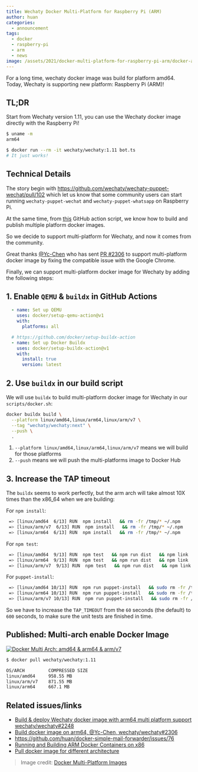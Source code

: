 ```yaml
---
title: Wechaty Docker Multi-Platform for Raspberry Pi (ARM)
author: huan
categories:
  - announcement
tags:
  - docker
  - raspberry-pi
  - arm
  - news
image: /assets/2021/docker-multi-platform-for-raspberry-pi-arm/docker-arm-amd.webp
---
```


For a long time, wechaty docker image was build for platform amd64. Today, Wechaty is supporting new platform: Raspberry Pi (ARM)!

## TL;DR

Start from Wechaty version 1.11, you can use the Wechaty docker image directly with the Raspberry Pi!

```sh
$ uname -m
arm64

$ docker run --rm -it wechaty/wechaty:1.11 bot.ts
# It just works!
```

## Technical Details

The story begin with <https://github.com/wechaty/wechaty-puppet-wechat/pull/102> which let us know that some community users can start running `wechaty-puppet-wechat` and `wechaty-puppet-whatsapp` on Raspberry Pi.

At the same time, from [this](https://github.com/huan/docker-simple-mail-forwarder/blob/c3b5b30be708b473ab850fdc36c3734be2d4a614/.github/workflows/docker.yml#L68-L73) GitHub action script, we know how to build and publish multiple platform docker images.

So we decide to support multi-platform for Wechaty, and now it comes from the community.

Great thanks [@Yc-Chen](https://github.com/Yc-Chen) who has sent [PR #2306](https://github.com/wechaty/wechaty/pull/2306) to support multi-platform docker image by fixing the compatible issue with the Google Chrome.

Finally, we can support multi-platform docker image for Wechaty by adding the following steps:

## 1. Enable `QEMU` & `buildx` in GitHub Actions

```yaml
  - name: Set up QEMU
    uses: docker/setup-qemu-action@v1
    with:
      platforms: all

  # https://github.com/docker/setup-buildx-action
  - name: Set up Docker Buildx
    uses: docker/setup-buildx-action@v1
    with:
      install: true
      version: latest
```

## 2. Use `buildx` in our build script

We will use `buildx` to build multi-platform docker image for Wechaty in our `scripts/docker.sh`:

```sh
docker buildx build \
  --platform linux/amd64,linux/arm64,linux/arm/v7 \
  --tag "wechaty/wechaty:next" \
  --push \
  .
```

1. `--platform linux/amd64,linux/arm64,linux/arm/v7` means we will build for those platforms
1. `--push` means we will push the multi-platforms image to Docker Hub

## 3. Increase the TAP timeout

The `buildx` seems to work perfectly, but the arm arch will take almost 10X times than the x86_64 when we are building:

For `npm install`:

```sh
 => [linux/amd64  6/13] RUN  npm install   && rm -fr /tmp/* ~/.npm      185.1s
 => [linux/arm/v7  6/13] RUN  npm install   && rm -fr /tmp/* ~/.npm     1469.4s
 => [linux/arm64  6/13] RUN  npm install   && rm -fr /tmp/* ~/.npm      1473.2s
```

For `npm test`:

```sh
 => [linux/amd64  9/13] RUN  npm test   && npm run dist   && npm link   165.5s
 => [linux/arm64  9/13] RUN  npm test   && npm run dist   && npm link   1482.5s
 => [linux/arm/v7  9/13] RUN  npm test   && npm run dist   && npm link  1295.2s
```

For `puppet-install`:

```sh
 => [linux/amd64 10/13] RUN  npm run puppet-install   && sudo rm -fr /tmp/* ~/.npm      113.3s
 => [linux/arm64 10/13] RUN  npm run puppet-install   && sudo rm -fr /tmp/* ~/.npm      219.1s
 => [linux/arm/v7 10/13] RUN  npm run puppet-install   && sudo rm -fr /tmp/* ~/.npm     444.4s
```

So we have to increase the `TAP_TIMEOUT` from the `60` seconds (the default) to `600` seconds, to make sure the unit tests are finished in time.

## Published: Multi-arch enable Docker Image

[![Docker Multi Arch: amd64 & arm64 & arm/v7](/assets/2021/docker-multi-platform-for-raspberry-pi-arm/docker-wechaty-multi-arch.webp)](https://hub.docker.com/r/wechaty/wechaty/tags)

```sh
$ docker pull wechaty/wechaty:1.11

OS/ARCH         COMPRESSED SIZE 
linux/amd64     958.55 MB
linux/arm/v7    871.55 MB
linux/arm64     667.1 MB
```

## Related issues/links

- [Build & deploy Wechaty docker image with arm64 multi platform support wechaty/wechaty#2248](https://github.com/wechaty/wechaty/issues/2248)
- [Build docker image on arm64, @Yc-Chen, wechaty/wechaty#2306](https://github.com/wechaty/wechaty/pull/2306)
- https://github.com/huan/docker-simple-mail-forwarder/issues/76
- [Running and Building ARM Docker Containers on x86](https://www.stereolabs.com/docs/docker/building-arm-container-on-x86/)
- [Pull docker image for different architecture](https://stackoverflow.com/a/69917870/1123955)

> Image credit: [Docker Multi-Platform Images](https://www.alchemists.io/articles/docker_multi-platform_images/)
